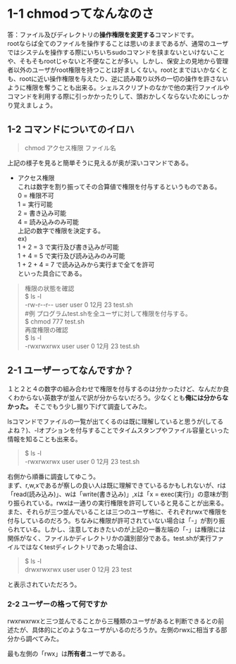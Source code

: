 # 1-1 chmodってなんなのさ
答：ファイル及びディレクトリの**操作権限を変更する**コマンドです。  
rootならば全てのファイルを操作することは思いのままであるが、通常のユーザではシステムを操作する際にいちいちsudoコマンドを挟まないといけないことや、そもそもrootじゃないと不便なことが多い。しかし、保安上の見地から管理者以外のユーザがroot権限を持つことは好ましくない。rootとまではいかなくとも、rootに近い操作権限を与えたり、逆に読み取り以外の一切の操作を許さないように権限を奪うことも出来る。シェルスクリプトのなかで他の実行ファイルやコマンドを利用する際に引っかかったりして、頭おかしくならないためにしっかり覚えましょう。  

## 1-2 コマンドについてのイロハ
> chmod アクセス権限 ファイル名

上記の様子を見ると簡単そうに見えるが奥が深いコマンドである。  
- アクセス権限  
これは数字を割り振ってその合算値で権限を付与するというものである。  
0 = 権限不可  
1 = 実行可能  
2 = 書き込み可能  
4 = 読み込みのみ可能  
上記の数字で権限を決定する。  
ex)  
1 + 2 = 3 で実行及び書き込みが可能  
1 + 4 = 5 で実行及び読み込みのみ可能  
1 + 2 + 4 = 7 で読み込みから実行まで全てを許可  
といった具合にである。  

> 権限の状態を確認  
$ ls -l  
-rw-r--r-- user user 0 12月 23 test.sh  
#例 プログラムtest.shを全ユーザに対して権限を付与する。  
$ chmod 777 test.sh  
再度権限の確認  
$ ls -l  
-rwxrwxrwx user user 0 12月 23 test.sh

## 2-1 ユーザーってなんですか？
１と２と４の数字の組み合わせで権限を付与するのは分かったけど、なんだか良くわからない英数字が並んで訳が分からないだろう。少なくとも**俺には分からなかった。** そこでもう少し掘り下げて調査してみた。  
  
lsコマンドでファイルの一覧が出てくるのは既に理解していると思うが(してるよね？)、-lオプションを付与することでタイムスタンプやファイル容量といった情報を知ることも出来る。  
> $ ls -l  
-rwxrwxrwx user user 0 12月 23 test.sh

右側から順番に調査してゆこう。  
まず、r,w,xであるが察しの良い人は既に理解できているるかもしれないが、rは「read(読み込み)」、wは「write(書き込み)」,xは「x = exec(実行)」の意味が割り振られている。rwxは一通りの実行権限を許可していると見ることが出来る。また、それらが三つ並んでいることは三つのユーザ格に、それぞれrwxで権限を付与しているのだろう。ちなみに権限が許可されていない場合は「-」が割り振られている。しかし、注意しておきたいのが上記の一番左端の「-」は権限には関係がなく、ファイルかディレクトリかの識別部分である。test.shが実行ファイルではなくtestディレクトリであった場合は、  
> $ ls -l  
drwxrwxrwx user user 0 12月 23 test

と表示されていただろう。
### 2-2 ユーザーの格って何ですか
rwxrwxrwxと三つ並んでることから三種類のユーザがあると判断できるとの前述たが、具体的にどのようなユーザがいるのだろうか。左側のrwxに相当する部分から調べてみた。  
  
最も左側の「rwx」は**所有者**ユーザである。
